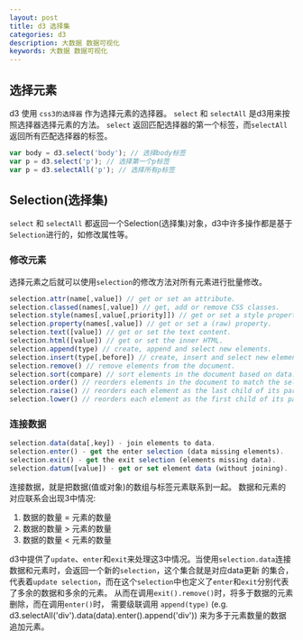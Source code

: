 ```yaml
---
layout: post
title: d3 选择集
categories: d3
description: 大数据 数据可视化
keywords: 大数据 数据可视化
---
```


## 选择元素
d3 使用 `css3的选择器` 作为选择元素的选择器。 `select` 和 `selectAll` 是d3用来按照选择器选择元素的方法。
`select` 返回匹配选择器的第一个标签，而`selectAll` 返回所有匹配选择器的标签。
~~~ javascript
var body = d3.select('body'); // 选择body标签
var p = d3.select('p'); // 选择第一个p标签
var p = d3.selectAll('p'); // 选择所有p标签
~~~


## Selection(选择集)
`select` 和 `selectAll` 都返回一个Selection(选择集)对象，d3中许多操作都是基于`Selection`进行的，如修改属性等。

### 修改元素
选择元素之后就可以使用`selection`的修改方法对所有元素进行批量修改。
~~~ javascript
selection.attr(name[,value]) // get or set an attribute.
selection.classed(names[,value]) // get, add or remove CSS classes.
selection.style(names[,value[,priority]]) // get or set a style property.
selection.property(names[,value]) // get or set a (raw) property.
selection.text([value]) // get or set the text content.
selection.html([value]) // get or set the inner HTML.
selection.append(type) // create, append and select new elements.
selection.insert(type[,before]) // create, insert and select new elements.
selection.remove() // remove elements from the document.
selection.sort(compare) // sort elements in the document based on data.
selection.order() // reorders elements in the document to match the selection.
selection.raise() // reorders each element as the last child of its parent.
selection.lower() // reorders each element as the first child of its parent.
~~~

### 连接数据
~~~ javascript
selection.data(data[,key]) - join elements to data.
selection.enter() - get the enter selection (data missing elements).
selection.exit() - get the exit selection (elements missing data).
selection.datum([value]) - get or set element data (without joining).
~~~
连接数据，就是把数据(值或对象)的数组与标签元素联系到一起。
数据和元素的对应联系会出现3中情况:
1. 数据的数量 = 元素的数量
1. 数据的数量 > 元素的数量
1. 数据的数量 < 元素的数量

d3中提供了`update`、`enter`和`exit`来处理这3中情况。当使用`selection.data`连接数据和元素时，会返回一个新的`selection`，这个集合就是对应data更新
的集合，代表着`update selection`，而在这个`selection`中也定义了`enter`和`exit`分别代表了多余的数据和多余的元素。
从而在调用`exit().remove()`时，将多于数据的元素删除，而在调用`enter()`时，
需要级联调用 `append(type)` (e.g. d3.selectAll('div').data(data).enter().append('div')) 来为多于元素数量的数据追加元素。


